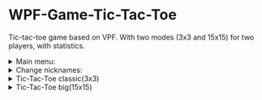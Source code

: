 # WPF-Game-Tic-Tac-Toe

Tic-tac-toe game based on VPF. With two modes (3x3 and 15x15) for two players, with statistics.

<details>
  <summary>Main menu:</summary>  
  
![image](https://user-images.githubusercontent.com/101990183/180652559-f1bf50a6-21c1-4ff3-8fa5-fbc659f299cb.png)

</details>


<details>
  <summary>Change nicknames:</summary>  
  
![image](https://user-images.githubusercontent.com/101990183/180652583-5733795a-5c25-455e-9238-8a0825a0aa2e.png)

</details>

<details>
  <summary>Tic-Tac-Toe classic(3x3)</summary>  
  
![image](https://user-images.githubusercontent.com/101990183/180652604-478ad4e4-bed0-45ce-801c-08dc89f3be67.png)

</details>

<details>
  <summary>Tic-Tac-Toe big(15x15)</summary> 
  
![image](https://user-images.githubusercontent.com/101990183/180652625-1103cdd6-5d23-440b-a67e-da4393c0e917.png)

</details>
